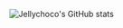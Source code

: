 ![Jellychoco's GitHub stats](https://github-readme-stats.vercel.app/api?username=jellychoco&show_icons=true&theme=radical)

